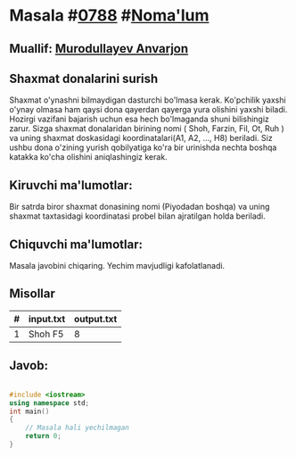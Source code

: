 
<h1>Masala #<a href="https://robocontest.uz/tasks/0788">0788</a> #<a href="https://robocontest.uz/tasks?category=1">Noma'lum</a></h1>
<h2> Muallif: <a href="https://robocontest.uz/profile/lordcoder">Murodullayev Anvarjon</a></h2>
<h2>Shaxmat donalarini surish</h2>
<p>Shaxmat o'ynashni bilmaydigan dasturchi bo'lmasa kerak. Ko'pchilik yaxshi o'ynay olmasa ham qaysi dona qayerdan qayerga yura olishini yaxshi biladi. Hozirgi vazifani bajarish uchun esa hech bo'lmaganda shuni bilishingiz zarur. Sizga shaxmat donalaridan birining nomi ( Shoh, Farzin, Fil, Ot, Ruh )  va uning shaxmat doskasidagi koordinatalari(A1, A2, ..., H8) beriladi. Siz ushbu dona o'zining yurish qobilyatiga ko'ra bir urinishda nechta boshqa katakka ko'cha olishini aniqlashingiz kerak.</p>
<h2>Kiruvchi ma'lumotlar:</h2>
<p>Bir satrda biror shaxmat donasining nomi (Piyodadan boshqa) va uning shaxmat taxtasidagi koordinatasi probel bilan ajratilgan holda beriladi.</p>
<h2>Chiquvchi ma'lumotlar:</h2>
<p>Masala javobini chiqaring. Yechim mavjudligi kafolatlanadi.</p>
<h2>Misollar</h2>
<table>
    <thead>
        <tr>
            <th>#</th>
            <th>input.txt</th>
            <th>output.txt</th>
        </tr>
    </thead>
    <tbody>
            <tr>
                <td>1</td>
                <td>Shoh F5</td>
                <td>8</td>
            </tr>
    </tbody>
    </table>
    
<h2>Javob:</h2>

######
```cpp
#include <iostream>
using namespace std;
int main()
{
    // Masala hali yechilmagan
    return 0;
}
```
